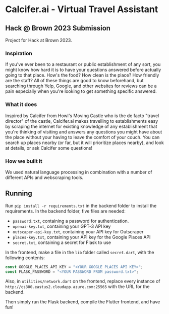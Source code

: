 # Calcifer.ai - Virtual Travel Assistant
## Hack @ Brown 2023 Submission
Project for Hack at Brown 2023.
### Inspiration
If you've ever been to a restaurant or public establishment of any sort, you might know how hard it is to have your questions answered before actually going to that place. How's the food? How clean is the place? How friendly are the staff? All of these things are good to know beforehand, but searching through Yelp, Google, and other websites for reviews can be a pain especially when you're looking to get something specific answered.

### What it does
Inspired by Calcifer from Howl's Moving Castle who is the de facto "travel director" of the castle, Calcifer.ai makes travelling to establishments easy by scraping the internet for existing knowledge of any establishment that you're thinking of visiting and answers any questions you might have about the place without your having to leave the comfort of your couch. You can search up places nearby (or far, but it will prioritize places nearby), and look at details, or ask Calcifer some questions!

### How we built it
We used natural language processing in combination with a number of different APIs and webscraping tools.

## Running
Run `pip install -r requirements.txt` in the backend folder to install the requirements. In the backend folder, five files are needed:
* `password.txt`, containing a password for authentication.
* `openai-key.txt`, containing your GPT-3 API key
* `outscaper-api-key.txt`, containing your API key for Outscraper
* `places-key.txt`, containing your API key for the Google Places API
* `secret.txt`, containing a secret for Flask to use

In the frontend, make a file in the `lib` folder called `secret.dart`, with the following contents:
```javascript
const GOOGLE_PLACES_API_KEY = "<YOUR GOOGLE PLACES API KEY>";
const FLASK_PASSWORD = "<YOUR PASSWORD FROM password.txt>";
```

Also, in `utilities/network.dart` on the frontend, replace every instance of `http://cs300.eastus2.cloudapp.azure.com:25565` with the URL for the backend.

Then simply run the Flask backend, compile the Flutter frontend, and have fun!